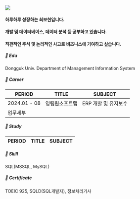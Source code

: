 <img src="https://capsule-render.vercel.app/api?type=venom&color=auto&height=120&section=header&text=Hello%20World&fontSize=40" />

#### 하루하루 성장하는 **최보현**입니다.

#### 개발 및 데이터베이스, 데이터 분석 등 공부하고 있습니다. 
#### 직관적인 주석 및 논리적인 사고로 비즈니스에 기여하고 싶습니다. 


##### 📖 Edu
Dongguk Univ. Department of Management Information System
##### 🏢 Career

| PERIOD | TITLE | SUBJECT |
| ------- | ------- | ------- | 
| 2024.01 - 08 | 영림원소프트랩 | ERP 개발 및 유지보수 | 
| 업무세부 | | |

##### 📖 Study

| PERIOD | TITLE | SUBJECT |
| ------- | ------- | -------|


##### 🧩 Skill  

SQL(MSSQL, MySQL) 

##### 📜 Certificate

TOEIC 925, SQLD(SQL개발자), 정보처리기사
